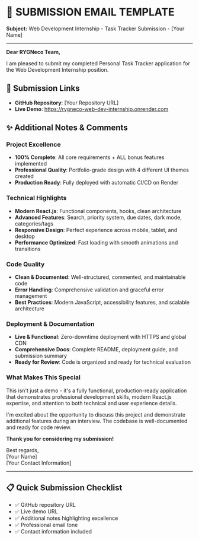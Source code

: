 # 📧 SUBMISSION EMAIL TEMPLATE

**Subject:** Web Development Internship - Task Tracker Submission - [Your Name]

---

**Dear RYGNeco Team,**

I am pleased to submit my completed Personal Task Tracker application for the Web Development Internship position.

## 🔗 **Submission Links**
- **GitHub Repository**: [Your Repository URL]
- **Live Demo**: https://rygneco-web-dev-internship.onrender.com

## ✨ **Additional Notes & Comments**

### **Project Excellence**
- **100% Complete**: All core requirements + ALL bonus features implemented
- **Professional Quality**: Portfolio-grade design with 4 different UI themes created
- **Production Ready**: Fully deployed with automatic CI/CD on Render

### **Technical Highlights**
- **Modern React.js**: Functional components, hooks, clean architecture
- **Advanced Features**: Search, priority system, due dates, dark mode, categories/tags
- **Responsive Design**: Perfect experience across mobile, tablet, and desktop
- **Performance Optimized**: Fast loading with smooth animations and transitions

### **Code Quality**
- **Clean & Documented**: Well-structured, commented, and maintainable code
- **Error Handling**: Comprehensive validation and graceful error management
- **Best Practices**: Modern JavaScript, accessibility features, and scalable architecture

### **Deployment & Documentation**
- **Live & Functional**: Zero-downtime deployment with HTTPS and global CDN
- **Comprehensive Docs**: Complete README, deployment guide, and submission summary
- **Ready for Review**: Code is organized and ready for technical evaluation

### **What Makes This Special**
This isn't just a demo - it's a fully functional, production-ready application that demonstrates professional development skills, modern React.js expertise, and attention to both technical and user experience details.

I'm excited about the opportunity to discuss this project and demonstrate additional features during an interview. The codebase is well-documented and ready for code review.

**Thank you for considering my submission!**

Best regards,  
[Your Name]  
[Your Contact Information]

---

## 📋 **Quick Submission Checklist**
- ✅ GitHub repository URL
- ✅ Live demo URL  
- ✅ Additional notes highlighting excellence
- ✅ Professional email tone
- ✅ Contact information included
